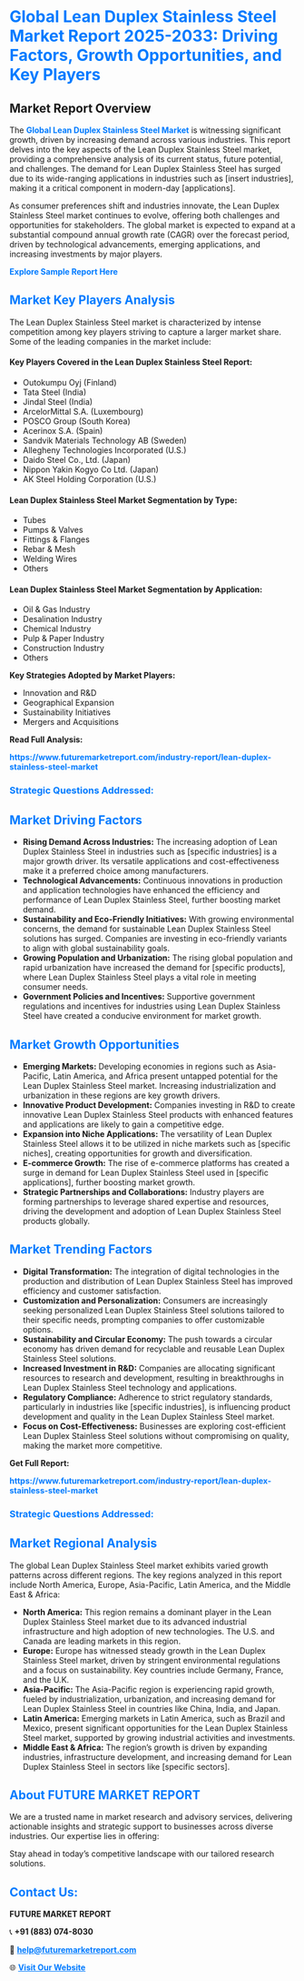 <h1 style="color: #007BFF;">Global Lean Duplex Stainless Steel Market Report 2025-2033: Driving Factors, Growth Opportunities, and Key Players</h1>

<section id="overview">
<h2>Market Report Overview</h2>
<p>The <a href="https://www.futuremarketreport.com/industry-report/lean-duplex-stainless-steel-market" style="color: #007BFF; text-decoration: none;"><strong>Global Lean Duplex Stainless Steel Market</strong></a> is witnessing significant growth, driven by increasing demand across various industries. This report delves into the key aspects of the Lean Duplex Stainless Steel market, providing a comprehensive analysis of its current status, future potential, and challenges. The demand for Lean Duplex Stainless Steel has surged due to its wide-ranging applications in industries such as [insert industries], making it a critical component in modern-day [applications].</p>
<p>As consumer preferences shift and industries innovate, the Lean Duplex Stainless Steel market continues to evolve, offering both challenges and opportunities for stakeholders. The global market is expected to expand at a substantial compound annual growth rate (CAGR) over the forecast period, driven by technological advancements, emerging applications, and increasing investments by major players.</p>
</section>

<section id="overview">
<p><a href="https://www.futuremarketreport.com/request-sample/reportId=54029" style="color: #007BFF; text-decoration: none;"><strong>Explore Sample Report Here</strong></a></p>
</section>

<section id="key-players">
<h2 style="color: #007BFF;">Market Key Players Analysis</h2>
<p>The Lean Duplex Stainless Steel market is characterized by intense competition among key players striving to capture a larger market share. Some of the leading companies in the market include:</p>
<h4>Key Players Covered in the Lean Duplex Stainless Steel Report:</h4>
<ul><li>Outokumpu Oyj (Finland)</li><li>Tata Steel (India)</li><li>Jindal Steel (India)</li><li>ArcelorMittal S.A. (Luxembourg)</li><li>POSCO Group (South Korea)</li><li>Acerinox S.A. (Spain)</li><li>Sandvik Materials Technology AB (Sweden)</li><li>Allegheny Technologies Incorporated (U.S.)</li><li>Daido Steel Co., Ltd. (Japan)</li><li>Nippon Yakin Kogyo Co Ltd. (Japan)</li><li>AK Steel Holding Corporation (U.S.)</li></ul>
<h4>Lean Duplex Stainless Steel Market Segmentation by Type:</h4>
<ul><li>Tubes</li><li>Pumps &amp; Valves</li><li>Fittings &amp; Flanges</li><li>Rebar &amp; Mesh</li><li>Welding Wires</li><li>Others</li></ul>

<h4>Lean Duplex Stainless Steel Market Segmentation by Application:</h4>
<ul><li>Oil &amp; Gas Industry</li><li>Desalination Industry</li><li>Chemical Industry</li><li>Pulp &amp; Paper Industry</li><li>Construction Industry</li><li>Others</li></ul>
<p><strong>Key Strategies Adopted by Market Players:</strong></p>
<ul>
<li>Innovation and R&D</li>
<li>Geographical Expansion</li>
<li>Sustainability Initiatives</li>
<li>Mergers and Acquisitions</li>
</ul>
</section>

<section>
<p><strong>Read Full Analysis: </strong></p><a href="https://www.futuremarketreport.com/industry-report/lean-duplex-stainless-steel-market" style="color: #007BFF; text-decoration: none;"><strong>https://www.futuremarketreport.com/industry-report/lean-duplex-stainless-steel-market</strong></a>
<h3 style="color: #007BFF;">Strategic Questions Addressed:</h3>
</section>

<section id="driving-factors">
<h2 style="color: #007BFF;">Market Driving Factors</h2>
<ul>
<li><strong>Rising Demand Across Industries:</strong> The increasing adoption of Lean Duplex Stainless Steel in industries such as [specific industries] is a major growth driver. Its versatile applications and cost-effectiveness make it a preferred choice among manufacturers.</li>
<li><strong>Technological Advancements:</strong> Continuous innovations in production and application technologies have enhanced the efficiency and performance of Lean Duplex Stainless Steel, further boosting market demand.</li>
<li><strong>Sustainability and Eco-Friendly Initiatives:</strong> With growing environmental concerns, the demand for sustainable Lean Duplex Stainless Steel solutions has surged. Companies are investing in eco-friendly variants to align with global sustainability goals.</li>
<li><strong>Growing Population and Urbanization:</strong> The rising global population and rapid urbanization have increased the demand for [specific products], where Lean Duplex Stainless Steel plays a vital role in meeting consumer needs.</li>
<li><strong>Government Policies and Incentives:</strong> Supportive government regulations and incentives for industries using Lean Duplex Stainless Steel have created a conducive environment for market growth.</li>
</ul>
</section>

<section id="growth-opportunities">
<h2 style="color: #007BFF;">Market Growth Opportunities</h2>
<ul>
<li><strong>Emerging Markets:</strong> Developing economies in regions such as Asia-Pacific, Latin America, and Africa present untapped potential for the Lean Duplex Stainless Steel market. Increasing industrialization and urbanization in these regions are key growth drivers.</li>
<li><strong>Innovative Product Development:</strong> Companies investing in R&D to create innovative Lean Duplex Stainless Steel products with enhanced features and applications are likely to gain a competitive edge.</li>
<li><strong>Expansion into Niche Applications:</strong> The versatility of Lean Duplex Stainless Steel allows it to be utilized in niche markets such as [specific niches], creating opportunities for growth and diversification.</li>
<li><strong>E-commerce Growth:</strong> The rise of e-commerce platforms has created a surge in demand for Lean Duplex Stainless Steel used in [specific applications], further boosting market growth.</li>
<li><strong>Strategic Partnerships and Collaborations:</strong> Industry players are forming partnerships to leverage shared expertise and resources, driving the development and adoption of Lean Duplex Stainless Steel products globally.</li>
</ul>
</section>

<section id="trending-factors">
<h2 style="color: #007BFF;">Market Trending Factors</h2>
<ul>
<li><strong>Digital Transformation:</strong> The integration of digital technologies in the production and distribution of Lean Duplex Stainless Steel has improved efficiency and customer satisfaction.</li>
<li><strong>Customization and Personalization:</strong> Consumers are increasingly seeking personalized Lean Duplex Stainless Steel solutions tailored to their specific needs, prompting companies to offer customizable options.</li>
<li><strong>Sustainability and Circular Economy:</strong> The push towards a circular economy has driven demand for recyclable and reusable Lean Duplex Stainless Steel solutions.</li>
<li><strong>Increased Investment in R&D:</strong> Companies are allocating significant resources to research and development, resulting in breakthroughs in Lean Duplex Stainless Steel technology and applications.</li>
<li><strong>Regulatory Compliance:</strong> Adherence to strict regulatory standards, particularly in industries like [specific industries], is influencing product development and quality in the Lean Duplex Stainless Steel market.</li>
<li><strong>Focus on Cost-Effectiveness:</strong> Businesses are exploring cost-efficient Lean Duplex Stainless Steel solutions without compromising on quality, making the market more competitive.</li>
</ul>
</section>

<section>
<p><strong>Get Full Report: </strong></p><a href="https://www.futuremarketreport.com/industry-report/lean-duplex-stainless-steel-market" style="color: #007BFF; text-decoration: none;"><strong>https://www.futuremarketreport.com/industry-report/lean-duplex-stainless-steel-market</strong></a>
<h3 style="color: #007BFF;">Strategic Questions Addressed:</h3>
</section>


<section id="regional-analysis">
<h2 style="color: #007BFF;">Market Regional Analysis</h2>
<p>The global Lean Duplex Stainless Steel market exhibits varied growth patterns across different regions. The key regions analyzed in this report include North America, Europe, Asia-Pacific, Latin America, and the Middle East & Africa:</p>
<ul>
<li><strong>North America:</strong> This region remains a dominant player in the Lean Duplex Stainless Steel market due to its advanced industrial infrastructure and high adoption of new technologies. The U.S. and Canada are leading markets in this region.</li>
<li><strong>Europe:</strong> Europe has witnessed steady growth in the Lean Duplex Stainless Steel market, driven by stringent environmental regulations and a focus on sustainability. Key countries include Germany, France, and the U.K.</li>
<li><strong>Asia-Pacific:</strong> The Asia-Pacific region is experiencing rapid growth, fueled by industrialization, urbanization, and increasing demand for Lean Duplex Stainless Steel in countries like China, India, and Japan.</li>
<li><strong>Latin America:</strong> Emerging markets in Latin America, such as Brazil and Mexico, present significant opportunities for the Lean Duplex Stainless Steel market, supported by growing industrial activities and investments.</li>
<li><strong>Middle East & Africa:</strong> The region’s growth is driven by expanding industries, infrastructure development, and increasing demand for Lean Duplex Stainless Steel in sectors like [specific sectors].</li>
</ul>
</section>

<footer>
<h2 style="color: #007BFF;">About FUTURE MARKET REPORT</h2>
<p>We are a trusted name in market research and advisory services, delivering actionable insights and strategic support to businesses across diverse industries. Our expertise lies in offering:</p>

<p>Stay ahead in today’s competitive landscape with our tailored research solutions.</p>

<h2 style="color: #007BFF;">Contact Us:</h2>
<p><strong>FUTURE MARKET REPORT</strong></p>
<p>📞 <strong>+91 (883) 074-8030</strong></p>
<p>📧 <strong><a href="mailto:help@futuremarketreport.com" style="color: #007BFF;">help@futuremarketreport.com</a></strong></p>
<p>🌐 <strong><a href="https://www.futuremarketreport.com/" style="color: #007BFF;">Visit Our Website</a></strong></p>
</footer>
